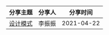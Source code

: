 分享主题 | 分享人 | 分享时间
---|---|---
[设计模式](src/main/java/com/eports/design_pattern/README.md) | 李振振 | 2021-04-22
